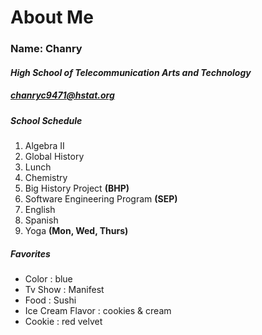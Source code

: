 # About Me
### Name: Chanry 
#### _High School of Telecommunication Arts and Technology_
##### chanryc9471@hstat.org
##### School Schedule 
1. Algebra II
2. Global History
3. Lunch
4. Chemistry
5. Big History Project **(BHP)**
6. Software Engineering Program **(SEP)**
7. English
8. Spanish
9. Yoga **(Mon, Wed, Thurs)**

##### Favorites
* Color : blue 
* Tv Show : Manifest <br>
* Food : Sushi <br>
* Ice Cream Flavor : cookies & cream <br>
* Cookie : red velvet <br>
